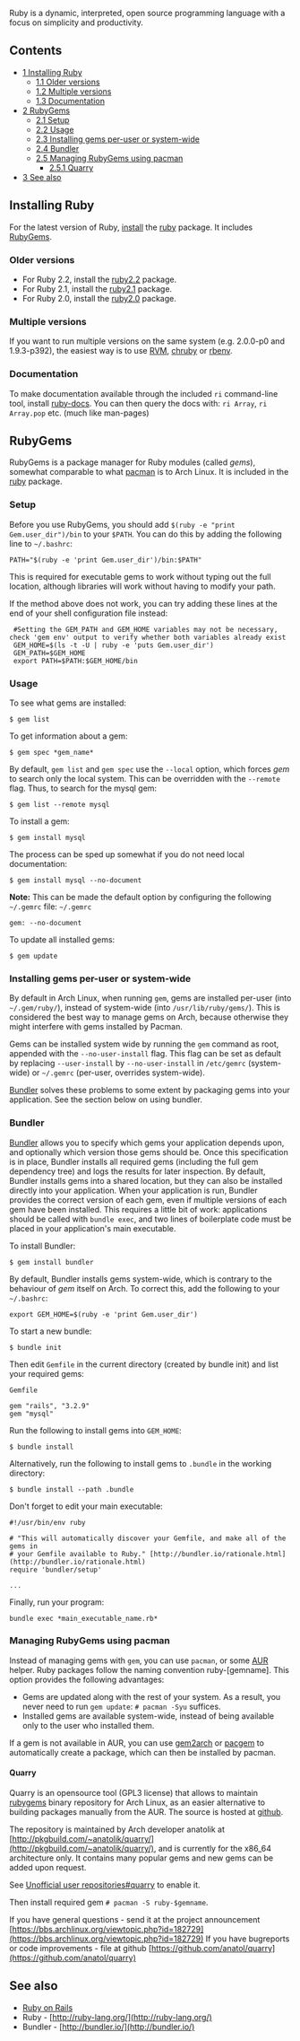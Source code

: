 Ruby is a dynamic, interpreted, open source programming language with a focus on simplicity and productivity.

## Contents

*   [1 Installing Ruby](#Installing_Ruby)
    *   [1.1 Older versions](#Older_versions)
    *   [1.2 Multiple versions](#Multiple_versions)
    *   [1.3 Documentation](#Documentation)
*   [2 RubyGems](#RubyGems)
    *   [2.1 Setup](#Setup)
    *   [2.2 Usage](#Usage)
    *   [2.3 Installing gems per-user or system-wide](#Installing_gems_per-user_or_system-wide)
    *   [2.4 Bundler](#Bundler)
    *   [2.5 Managing RubyGems using pacman](#Managing_RubyGems_using_pacman)
        *   [2.5.1 Quarry](#Quarry)
*   [3 See also](#See_also)

## Installing Ruby

For the latest version of Ruby, [install](/index.php/Install "Install") the [ruby](https://www.archlinux.org/packages/?name=ruby) package. It includes [RubyGems](#RubyGems).

### Older versions

*   For Ruby 2.2, install the [ruby2.2](https://aur.archlinux.org/packages/ruby2.2/) package.
*   For Ruby 2.1, install the [ruby2.1](https://aur.archlinux.org/packages/ruby2.1/) package.
*   For Ruby 2.0, install the [ruby2.0](https://aur.archlinux.org/packages/ruby2.0/) package.

### Multiple versions

If you want to run multiple versions on the same system (e.g. 2.0.0-p0 and 1.9.3-p392), the easiest way is to use [RVM](/index.php/RVM "RVM"), [chruby](https://aur.archlinux.org/packages/chruby/) or [rbenv](/index.php/Rbenv "Rbenv").

### Documentation

To make documentation available through the included `ri` command-line tool, install [ruby-docs](https://www.archlinux.org/packages/?name=ruby-docs). You can then query the docs with: `ri Array`, `ri Array.pop` etc. (much like man-pages)

## RubyGems

RubyGems is a package manager for Ruby modules (called *gems*), somewhat comparable to what [pacman](/index.php/Pacman "Pacman") is to Arch Linux. It is included in the [ruby](https://www.archlinux.org/packages/?name=ruby) package.

### Setup

Before you use RubyGems, you should add `$(ruby -e "print Gem.user_dir")/bin` to your `$PATH`. You can do this by adding the following line to `~/.bashrc`:

```
PATH="$(ruby -e 'print Gem.user_dir')/bin:$PATH"

```

This is required for executable gems to work without typing out the full location, although libraries will work without having to modify your path.

If the method above does not work, you can try adding these lines at the end of your shell configuration file instead:

```
 #Setting the GEM_PATH and GEM_HOME variables may not be necessary, check 'gem env' output to verify whether both variables already exist 
 GEM_HOME=$(ls -t -U | ruby -e 'puts Gem.user_dir')
 GEM_PATH=$GEM_HOME
 export PATH=$PATH:$GEM_HOME/bin

```

### Usage

To see what gems are installed:

```
$ gem list

```

To get information about a gem:

```
$ gem spec *gem_name*

```

By default, `gem list` and `gem spec` use the `--local` option, which forces *gem* to search only the local system. This can be overridden with the `--remote` flag. Thus, to search for the mysql gem:

```
$ gem list --remote mysql

```

To install a gem:

```
$ gem install mysql

```

The process can be sped up somewhat if you do not need local documentation:

```
$ gem install mysql --no-document

```

**Note:** This can be made the default option by configuring the following `~/.gemrc` file: `~/.gemrc` 
```
gem: --no-document

```

To update all installed gems:

```
$ gem update

```

### Installing gems per-user or system-wide

By default in Arch Linux, when running `gem`, gems are installed per-user (into `~/.gem/ruby/`), instead of system-wide (into `/usr/lib/ruby/gems/`). This is considered the best way to manage gems on Arch, because otherwise they might interfere with gems installed by Pacman.

Gems can be installed system wide by running the `gem` command as root, appended with the `--no-user-install` flag. This flag can be set as default by replacing `--user-install` by `--no-user-install` in `/etc/gemrc` (system-wide) or `~/.gemrc` (per-user, overrides system-wide).

[Bundler](#Bundler) solves these problems to some extent by packaging gems into your application. See the section below on using bundler.

### Bundler

[Bundler](http://bundler.io) allows you to specify which gems your application depends upon, and optionally which version those gems should be. Once this specification is in place, Bundler installs all required gems (including the full gem dependency tree) and logs the results for later inspection. By default, Bundler installs gems into a shared location, but they can also be installed directly into your application. When your application is run, Bundler provides the correct version of each gem, even if multiple versions of each gem have been installed. This requires a little bit of work: applications should be called with `bundle exec`, and two lines of boilerplate code must be placed in your application's main executable.

To install Bundler:

```
$ gem install bundler

```

By default, Bundler installs gems system-wide, which is contrary to the behaviour of *gem* itself on Arch. To correct this, add the following to your `~/.bashrc`:

```
export GEM_HOME=$(ruby -e 'print Gem.user_dir')

```

To start a new bundle:

```
$ bundle init

```

Then edit `Gemfile` in the current directory (created by bundle init) and list your required gems:

 `Gemfile` 
```
gem "rails", "3.2.9"
gem "mysql"

```

Run the following to install gems into `GEM_HOME`:

```
$ bundle install

```

Alternatively, run the following to install gems to `.bundle` in the working directory:

```
$ bundle install --path .bundle

```

Don't forget to edit your main executable:

```
#!/usr/bin/env ruby

# "This will automatically discover your Gemfile, and make all of the gems in
# your Gemfile available to Ruby." [http://bundler.io/rationale.html](http://bundler.io/rationale.html)
require 'bundler/setup'

...

```

Finally, run your program:

```
bundle exec *main_executable_name.rb*

```

### Managing RubyGems using pacman

Instead of managing gems with `gem`, you can use `pacman`, or some [AUR](/index.php/AUR "AUR") helper. Ruby packages follow the naming convention ruby-[gemname]. This option provides the following advantages:

*   Gems are updated along with the rest of your system. As a result, you never need to run `gem update`: `# pacman -Syu` suffices.
*   Installed gems are available system-wide, instead of being available only to the user who installed them.

If a gem is not available in AUR, you can use [gem2arch](https://aur.archlinux.org/packages/gem2arch/) or [pacgem](https://aur.archlinux.org/packages/pacgem/) to automatically create a package, which can then be installed by pacman.

#### Quarry

Quarry is an opensource tool (GPL3 license) that allows to maintain [rubygems](http://rubygems.org) binary repository for Arch Linux, as an easier alternative to building packages manually from the AUR. The source is hosted at [github](https://github.com/anatol/quarry).

The repository is maintained by Arch developer anatolik at [http://pkgbuild.com/~anatolik/quarry/](http://pkgbuild.com/~anatolik/quarry/), and is currently for the x86_64 architecture only. It contains many popular gems and new gems can be added upon request.

See [Unofficial user repositories#quarry](/index.php/Unofficial_user_repositories#quarry "Unofficial user repositories") to enable it.

Then install required gem `# pacman -S ruby-$gemname`.

If you have general questions - send it at the project announcement [https://bbs.archlinux.org/viewtopic.php?id=182729](https://bbs.archlinux.org/viewtopic.php?id=182729)
If you have bugreports or code improvements - file at github [https://github.com/anatol/quarry](https://github.com/anatol/quarry)

## See also

*   [Ruby on Rails](/index.php/Ruby_on_Rails "Ruby on Rails")
*   Ruby - [http://ruby-lang.org/](http://ruby-lang.org/)
*   Bundler - [http://bundler.io/](http://bundler.io/)